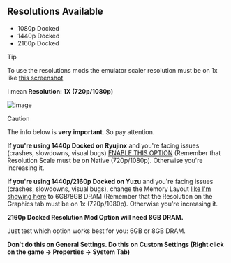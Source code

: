 ## Resolutions Available

- 1080p Docked
- 1440p Docked
- 2160p Docked

> [!TIP]
To use the resolutions mods the emulator scaler resolution must be on 1x like [this screenshot](https://i.imgur.com/WH0AIUv.png)

I mean **Resolution: 1X (720p/1080p)**

![image](https://i.imgur.com/WH0AIUv.png)

> [!CAUTION]
The info below is **very important**. So pay attention.

**If you're using 1440p Docked on Ryujinx** and you're facing issues (crashes, slowdowns, visual bugs) [ENABLE THIS OPTION](https://i.imgur.com/obn6kG8.png) (Remember that Resolution Scale must be on Native (720p/1080p). Otherwise you're increasing it.

**If you're using 1440p/2160p Docked on Yuzu** and you're facing issues (crashes, slowdowns, visual bugs), change the Memory Layout [like I'm showing here](https://i.imgur.com/pE21ReJ.png) to 6GB/8GB DRAM (Remember that the Resolution on the Graphics tab must be on 1x (720p/1080p). Otherwise you're increasing it. 

**2160p Docked Resolution Mod Option will need 8GB DRAM.**

Just test which option works best for you: 6GB or 8GB DRAM. 

**Don't do this on General Settings. Do this on Custom Settings (Right click on the game -> Properties -> System Tab)**